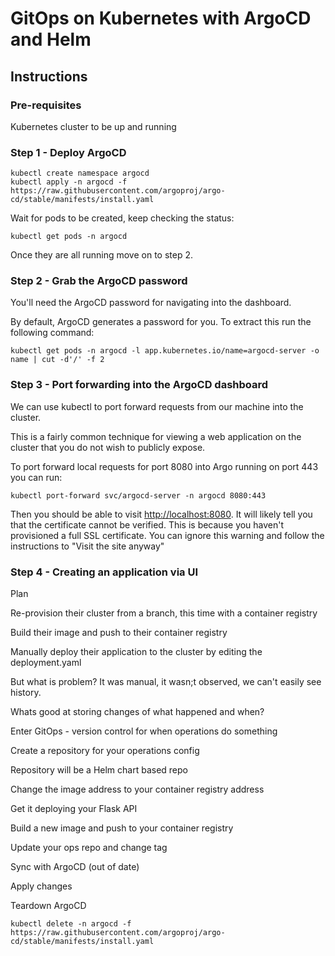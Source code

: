 # GitOps on Kubernetes with ArgoCD and Helm

## Instructions

### Pre-requisites

Kubernetes cluster to be up and running

### Step 1 - Deploy ArgoCD

```
kubectl create namespace argocd
kubectl apply -n argocd -f https://raw.githubusercontent.com/argoproj/argo-cd/stable/manifests/install.yaml
```

Wait for pods to be created, keep checking the status:

```
kubectl get pods -n argocd
```

Once they are all running move on to step 2.

### Step 2 - Grab the ArgoCD password

You'll need the ArgoCD password for navigating into the dashboard.

By default, ArgoCD generates a password for you. To extract this run the following command:

```
kubectl get pods -n argocd -l app.kubernetes.io/name=argocd-server -o name | cut -d'/' -f 2
```

### Step 3 - Port forwarding into the ArgoCD dashboard

We can use kubectl to port forward requests from our machine into the cluster. 

This is a fairly common technique for viewing a web application on the cluster that you do not wish to publicly expose.

To port forward local requests for port 8080 into Argo running on port 443 you can run:

```
kubectl port-forward svc/argocd-server -n argocd 8080:443
```

Then you should be able to visit [http://localhost:8080](http://localhost:8080). It will likely tell you that the certificate cannot be verified. This is because you haven't provisioned a full SSL certificate. You can ignore this warning and follow the instructions to "Visit the site anyway"

### Step 4 - Creating an application via UI


Plan 

Re-provision their cluster from a branch, this time with a container registry

Build their image and push to their container registry

Manually deploy their application to the cluster by editing the deployment.yaml

But what is problem? It was manual, it wasn;t observed, we can't easily see history.

Whats good at storing changes of what happened and when?

Enter GitOps - version control for when operations do something

Create a repository for your operations config

Repository will be a Helm chart based repo

Change the image address to your container registry address

Get it deploying your Flask API

Build a new image and push to your container registry

Update your ops repo and change tag

Sync with ArgoCD (out of date)

Apply changes


Teardown ArgoCD

```
kubectl delete -n argocd -f https://raw.githubusercontent.com/argoproj/argo-cd/stable/manifests/install.yaml
```



